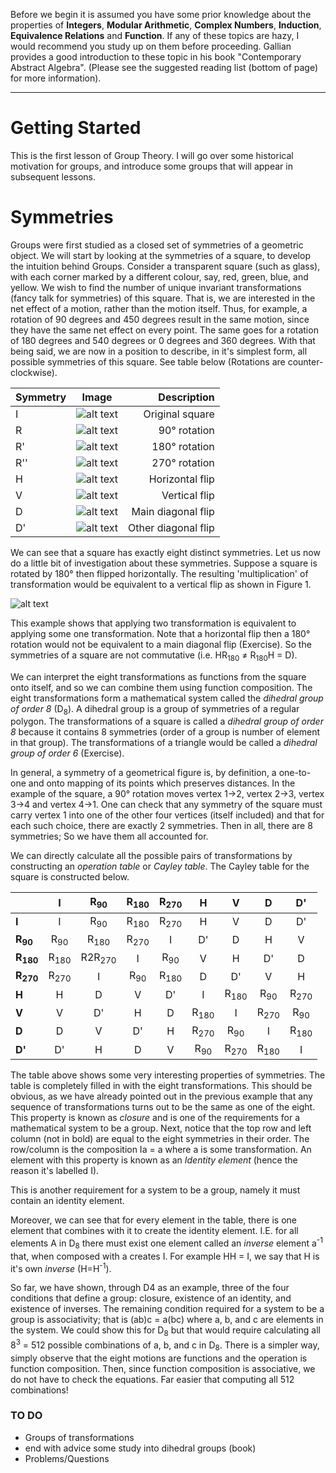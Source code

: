 Before we begin it is assumed you have some prior knowledge about the properties of **Integers**, **Modular Arithmetic**,
**Complex Numbers**, **Induction**, **Equivalence Relations** and **Function**. If any of these topics are hazy, I would recommend
you study up on them before proceeding. Gallian provides a good introduction to these topic in his book "Contemporary Abstract Algebra".
(Please see the suggested reading list (bottom of page) for more information).

***

# Getting Started

This is the first lesson of Group Theory. I will go over some historical motivation for groups, and introduce some groups that will appear in subsequent lessons.

# Symmetries
Groups were first studied as a closed set of symmetries of a geometric object.
We will start by looking at the symmetries of a square, to develop the intuition
behind Groups.
Consider a transparent square (such as glass), with each corner marked by a different colour, say,
red, green, blue, and yellow. We wish to find the number of unique invariant transformations (fancy talk for symmetries) of this square.
That is, we are interested in the net effect of a motion, rather than the motion itself.
Thus, for example, a rotation of 90 degrees and 450 degrees result in the same motion, since they have
the same net effect on every point. The same goes for a rotation of 180 degrees and 540 degrees or
0 degrees and 360 degrees.
With that being said, we are now in a position to describe, in it's simplest form, all possible
symmetries of this square. See table below (Rotations are counter-clockwise).

 | Symmetry |                                    Image                                                             | Description         |
 | :---     |                                    :----:                                                            |         ---:        |
 | I        | ![alt text](https://github.com/davybob/GroupTheory/tree/Website/images/I.png "Original square")      | Original square     |
 | R        | ![alt text](https://github.com/davybob/GroupTheory/tree/Website/images/R.png "90° rotation")         | 90° rotation        |
 | R'       | ![alt text](https://github.com/davybob/GroupTheory/tree/Website/images/R2.png "180° rotation")       | 180° rotation       |
 | R''      | ![alt text](https://github.com/davybob/GroupTheory/tree/Website/images/R3.png "270° rotation")       | 270° rotation       |
 | H        | ![alt text](https://github.com/davybob/GroupTheory/tree/Website/images/H.png "Horizontal flip")      | Horizontal flip     |
 | V        | ![alt text](https://github.com/davybob/GroupTheory/tree/Website/images/V.png "Vertical flip")        | Vertical flip       |
 | D        | ![alt text](https://github.com/davybob/GroupTheory/tree/Website/images/D.png "Main diagonal flip")   | Main diagonal flip  |
 | D'       | ![alt text](https://github.com/davybob/GroupTheory/tree/Website/images/D2.png "Other diagonal flip") | Other diagonal flip |   


We can see that a square has exactly eight distinct symmetries.
Let us now do a little bit of investigation about these symmetries. Suppose a square
is rotated by 180° then flipped horizontally. The resulting 'multiplication' of transformation would be
equivalent to a vertical flip as shown in Figure 1.

![alt text](https://github.com/davybob/GroupTheory/images/D2.png "Other diagonal flip")

This example shows that applying two transformation is equivalent to applying some one
transformation.
Note that a horizontal flip then a 180° rotation would not be equivalent to a main diagonal flip (Exercise). So
the symmetries of a square are not commutative (i.e. HR<sub>180</sub> ≠ R<sub>180</sub>H = D).


We can interpret the eight transformations as functions from the square onto itself, and so we can combine them
using function composition. The eight transformations form a mathematical system called the *dihedral group of order 8* (D<sub>8</sub>).
A dihedral group is a group of symmetries of a regular polygon. The transformations of a square is called a *dihedral group of order 8* because
it contains 8 symmetries (order of a group is number of element in that group).
The transformations of a triangle would be called a *dihedral group of order 6* (Exercise).

In general, a symmetry of a geometrical figure is, by definition, a one-to-one and onto mapping of its points
which preserves distances. In the example of the square, a 90° rotation moves vertex 1->2, vertex 2->3, vertex 3->4 and
vertex 4->1. One can check that any symmetry of the square must carry vertex 1 into one of the other four vertices (itself included)
and that for each such choice, there are exactly 2 symmetries. Then in all, there are 8 symmetries; So we have them all accounted for.

We can directly calculate all the possible pairs of transformations by constructing an *operation table* or *Cayley table*. The
Cayley table for the square is constructed below.

|                     | **I**           | **R<sub>90</sub>** | **R<sub>180</sub>** | **R<sub>270</sub>** | **H**           | **V**           | **D**            | **D'**          |
| :---                | :----:          | :----:             | :----:              | :----:              | :----:          | :----:          | :----:           | :----:          |
| **I**               | I               | R<sub>90</sub>     | R<sub>180</sub>     | R<sub>270</sub>     | H               | V               | D                | D'              |
| **R<sub>90</sub>**  | R<sub>90</sub>  | R<sub>180</sub>    | R<sub>270</sub>     | I                   | D'              | D               | H                | V               |
| **R<sub>180</sub>** | R<sub>180</sub> | R2R<sub>270</sub>  | I                   | R<sub>90</sub>      | V               | H               | D'               | D               |
| **R<sub>270</sub>** | R<sub>270</sub> | I                  | R<sub>90</sub>      | R<sub>180</sub>     | D               | D'              | V                | H               |
| **H**               | H               | D                  | V                   | D'                  | I               | R<sub>180</sub> | R<sub>90</sub>   | R<sub>270</sub> |
| **V**               | V               | D'                 | H                   | D                   | R<sub>180</sub> | I               | R<sub>270</sub>  | R<sub>90</sub>  |
| **D**               | D               | V                  | D'                  | H                   | R<sub>270</sub> | R<sub>90</sub>  | I                | R<sub>180</sub> |
| **D'**              | D'              | H                  | D                   | V                   | R<sub>90</sub>  | R<sub>270</sub> | R<sub>180</sub>  | I               |

The table above shows some very interesting properties of symmetries. The table is completely
filled in with the eight transformations. This should be obvious, as we have already pointed out
in the previous example that any sequence of transformations turns out to be the same as one of the
eight. This property is known as *closure* and is one of the requirements for a mathematical system
to be a group.
Next, notice that the top row and left column (not in bold) are equal to the eight
symmetries in their order. The row/column is the composition Ia = a where a is some transformation.
An element with this property is known as an *Identity element* (hence the reason it's labelled I).

This is another requirement for a system to be a group, namely it must contain an identity element.

Moreover, we can see that for every element in the table, there is one element that combines with it
to create the identity element. I.E. for all elements A in D<sub>8</sub> there must exist one element
called an *inverse* element a<sup>-1</sup> that, when composed with a creates I.
For example HH = I, we say that H is it's own *inverse* (H=H<sup>-1</sup>).

So far, we have shown, through D4 as an example, three of the four conditions that define a group: closure, existence of an identity,
and existence of inverses. The remaining condition required for a system to be a group is associativity; that is (ab)c = a(bc) where
a, b, and c are elements in the system.
We could show this for D<sub>8</sub> but that would require calculating all 8<sup>3</sup> = 512 possible combinations of a, b, and c in D<sub>8</sub>.
There is a simpler way, simply observe that the eight motions are functions and the operation is function composition. Then,
since function composition is associative, we do not have to check the equations. Far easier that computing all 512 combinations!

### TO DO
* Groups of transformations
* end with advice some study into dihedral groups (book)
* Problems/Questions
